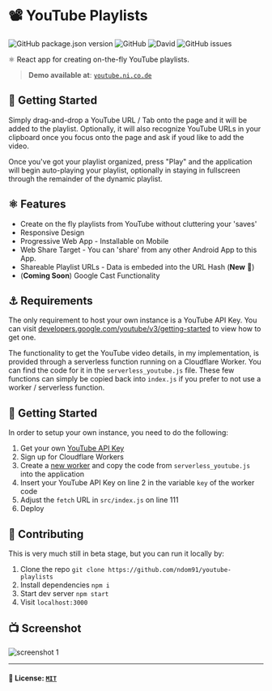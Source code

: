 # 📽️ YouTube Playlists

![GitHub package.json version](https://img.shields.io/github/package-json/v/ndom91/youtube-playlists?style=flat-square)
![GitHub](https://img.shields.io/github/license/ndom91/youtube-playlists.svg?style=flat-square)
![David](https://img.shields.io/david/ndom91/youtube-playlists.svg?style=flat-square)
![GitHub issues](https://img.shields.io/github/issues-raw/ndom91/youtube-playlists.svg?style=flat-square)


⚛️ React app for creating on-the-fly YouTube playlists. 

> **Demo available at**: [`youtube.ni.co.de`](https://youtube.ni.co.de)  

## 🏁 Getting Started

Simply drag-and-drop a YouTube URL / Tab onto the page and it will be added to the playlist. Optionally, it will also recognize YouTube URLs in your clipboard once you focus onto the page and ask if youd like to add the video.

Once you've got your playlist organized, press "Play" and the application will begin auto-playing your playlist, optionally in staying in fullscreen through the remainder of the dynamic playlist.

## ⚛️ Features

- Create on the fly playlists from YouTube without cluttering your 'saves'
- Responsive Design 
- Progressive Web App - Installable on Mobile
- Web Share Target - You can 'share' from any other Android App to this App.
- Shareable Playlist URLs - Data is embeded into the URL Hash (**New** 🎉)
- (**Coming Soon**) Google Cast Functionality

## ⚓ Requirements

The only requirement to host your own instance is a YouTube API Key. You can visit [developers.google.com/youtube/v3/getting-started](https://developers.google.com/youtube/v3/getting-started) to view how to get one.

The functionality to get the YouTube video details, in my implementation, is provided through a serverless function running on a Cloudflare Worker. You can find the code for it in the `serverless_youtube.js` file. These few functions can simply be copied back into `index.js` if you prefer to not use a worker / serverless function.

## 👷 Getting Started

In order to setup your own instance, you need to do the following:

1. Get your own [YouTube API Key](https://developers.google.com/youtube/v3/getting-started)
2. Sign up for Cloudflare Workers
3. Create a [new worker](https://cloudflareworkers.com/) and copy the code from `serverless_youtube.js` into the application
4. Insert your YouTube API Key on line 2 in the variable `key` of the worker code
5. Adjust the `fetch` URL in `src/index.js` on line 111
6. Deploy  

## 🙏 Contributing

This is very much still in beta stage, but you can run it locally by:

1. Clone the repo `git clone https://github.com/ndom91/youtube-playlists`
2. Install dependencies `npm i`
3. Start dev server `npm start`
4. Visit `localhost:3000`

## 📺 Screenshot

![screenshot 1](screenshot.gif)

---

#### 📝 License: [`MIT`](https://github.com/ndom91/youtube-playlists/blob/master/LICENSE)
